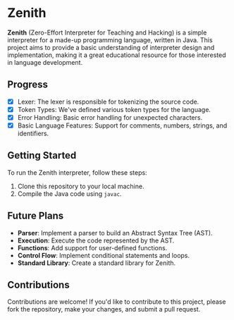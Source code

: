 # Zenith

**Zenith** (Zero-Effort Interpreter for Teaching and Hacking) is a simple interpreter for a made-up programming language, written in Java. This project aims to provide a basic understanding of interpreter design and implementation, making it a great educational resource for those interested in language development.

## Progress

- [x] Lexer: The lexer is responsible for tokenizing the source code.
- [x] Token Types: We've defined various token types for the language.
- [x] Error Handling: Basic error handling for unexpected characters.
- [x] Basic Language Features: Support for comments, numbers, strings, and identifiers.

## Getting Started

To run the Zenith interpreter, follow these steps:

1. Clone this repository to your local machine.
2. Compile the Java code using `javac`.

## Future Plans
- **Parser**: Implement a parser to build an Abstract Syntax Tree (AST).
- **Execution**: Execute the code represented by the AST.
- **Functions**: Add support for user-defined functions.
- **Control Flow**: Implement conditional statements and loops.
- **Standard Library**: Create a standard library for Zenith.

## Contributions

Contributions are welcome! If you'd like to contribute to this project, please fork the repository, make your changes, and submit a pull request.
